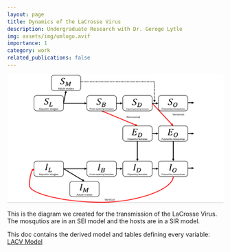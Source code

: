 ```yaml
---
layout: page
title: Dynamics of the LaCrosse Virus
description: Undergraduate Research with Dr. Geroge Lytle
img: assets/img/umlogo.avif
importance: 1
category: work
related_publications: false
---
```


<img width="600" height="300" alt="LACV Diagram" src="/assets/img/lacv_diagram.png" />

This is the diagram we created for the transmission of the LaCrosse Virus. The mosqutios are in an SEI model and the hosts are in a SIR model.


This doc contains the derived model and tables defining every variable: [LACV Model](https://raw.githubusercontent.com/benlebdaoui/benlebdaoui.github.io/main/assets/pdf/lax_research.pdf) 



